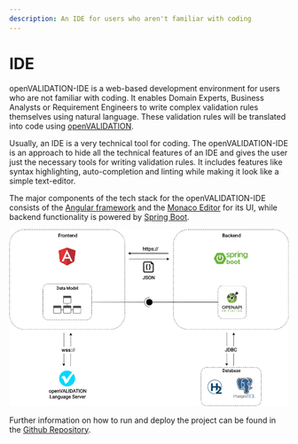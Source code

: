 ```yaml
---
description: An IDE for users who aren't familiar with coding
---
```


# IDE

openVALIDATION-IDE is a web-based development environment for users who are not familiar with coding. It enables Domain Experts, Business Analysts or Requirement Engineers to write complex validation rules themselves using natural language. These validation rules will be translated into code using [openVALIDATION](https://github.com/openvalidation/openvalidation).

Usually, an IDE is a very technical tool for coding. The openVALIDATION-IDE is an approach to hide all the technical features of an IDE and gives the user just the necessary tools for writing validation rules. It includes features like syntax highlighting, auto-completion and linting while making it look like a simple text-editor.

The major components of the tech stack for the openVALIDATION-IDE consists of the [Angular framework](https://angular.io/) and the [Monaco Editor](https://microsoft.github.io/monaco-editor/) for its UI, while backend functionality is powered by [Spring Boot](https://spring.io/projects/spring-boot).

![Architecture overview](../../../.gitbook/assets/ovide-architecture%20%281%29.png)

Further information on how to run and deploy the project can be found in the [Github Repository](https://github.com/openvalidation/openvalidation-ide).

